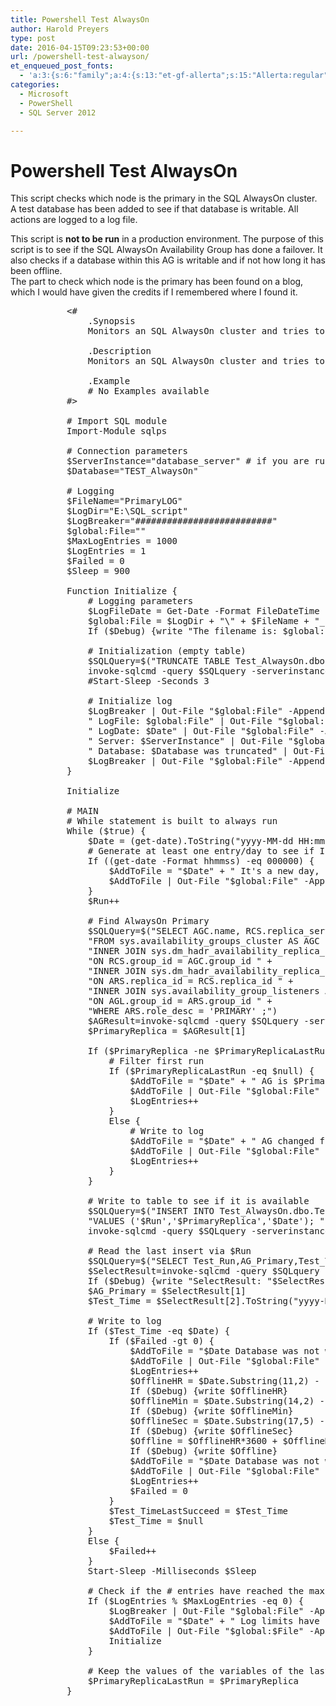 ```yaml
---
title: Powershell Test AlwaysOn
author: Harold Preyers
type: post
date: 2016-04-15T09:23:53+00:00
url: /powershell-test-alwayson/
et_enqueued_post_fonts:
  - 'a:3:{s:6:"family";a:4:{s:13:"et-gf-allerta";s:15:"Allerta:regular";s:11:"et-gf-alice";s:13:"Alice:regular";s:16:"et-gf-montserrat";s:137:"Montserrat:100,200,300,regular,500,600,700,800,900,100italic,200italic,300italic,italic,500italic,600italic,700italic,800italic,900italic";s:19:"et-gf-alegreya-sans";s:112:"Alegreya+Sans:100,100italic,300,300italic,regular,italic,500,500italic,700,700italic,800,800italic,900,900italic";}s:6:"subset";a:7:{i:0;s:5:"latin";i:1;s:8:"cyrillic";i:2;s:12:"cyrillic-ext";i:3;s:9:"latin-ext";i:4;s:10:"vietnamese";i:5;s:5:"greek";i:6;s:9:"greek-ext";}s:9:"cache_key";s:72:"{"gph":-1,"divi":"4.20.2","wp":"6.1.1","enable_all_character_sets":"on"}";}'
categories:
  - Microsoft
  - PowerShell
  - SQL Server 2012

---
```

# Powershell Test AlwaysOn

This script checks which node is the primary in the SQL AlwaysOn cluster. A test database has been added to see if that database is writable. All actions are logged to a log file.

This script is **not to be run** in a production environment. The purpose of this script is to see if the SQL AlwaysOn Availability Group has done a failover. It also checks if a database within this AG is writable and if not how long it has been offline.  
The part to check which node is the primary has been found on a blog, which I would have given the credits if I remembered where I found it.

<pre class="lang:ps decode:true " style="padding-left: 90px;">&lt;#
	.Synopsis
	Monitors an SQL AlwaysOn cluster and tries to write to a database on this AlwaysOn cluster.
 
 	.Description
	Monitors an SQL AlwaysOn cluster and tries to write to a database on this AlwaysOn cluster.
 
	.Example
	# No Examples available
#&gt;

# Import SQL module
Import-Module sqlps

# Connection parameters
$ServerInstance="database_server" # if you are running SQL on a custom port it should be "database_server,port"
$Database="TEST_AlwaysOn"

# Logging
$FileName="PrimaryLOG"
$LogDir="E:\SQL_script"
$LogBreaker="##########################"
$global:File=""
$MaxLogEntries = 1000
$LogEntries = 1
$Failed = 0
$Sleep = 900

Function Initialize {
	# Logging parameters
	$LogFileDate = Get-Date -Format FileDateTime
	$global:File = $LogDir + "\" + $FileName + "_" + $LogFileDate + ".log"
	If ($Debug) {write "The filename is: $global:File"}
 
	# Initialization (empty table)
	$SQLQuery=$("TRUNCATE TABLE Test_AlwaysOn.dbo.Test_Table")
	invoke-sqlcmd -query $SQLquery -serverinstance $ServerInstance -database $Database
	#Start-Sleep -Seconds 3
 
	# Initialize log
	$LogBreaker | Out-File "$global:File" -Append
	" LogFile: $global:File" | Out-File "$global:File" -Append
	" LogDate: $Date" | Out-File "$global:File" -Append
	" Server: $ServerInstance" | Out-File "$global:File" -Append
	" Database: $Database was truncated" | Out-File "$global:File" -Append
	$LogBreaker | Out-File "$global:File" -Append
}

Initialize

# MAIN
# While statement is built to always run
While ($true) {
	$Date = (get-date).ToString("yyyy-MM-dd HH:mm:ss.fff")
	# Generate at least one entry/day to see if I'm alive
	If ((get-date -Format hhmmss) -eq 000000) {
		$AddToFile = "$Date" + " It's a new day, it's a new dawn"
		$AddToFile | Out-File "$global:File" -Append
	}
	$Run++
 
	# Find AlwaysOn Primary
	$SQLQuery=$("SELECT AGC.name, RCS.replica_server_name, ARS.role_desc, AGL.dns_name " +
	"FROM sys.availability_groups_cluster AS AGC " +
	"INNER JOIN sys.dm_hadr_availability_replica_cluster_states AS RCS " +
	"ON RCS.group_id = AGC.group_id " +
	"INNER JOIN sys.dm_hadr_availability_replica_states AS ARS " +
	"ON ARS.replica_id = RCS.replica_id " +
	"INNER JOIN sys.availability_group_listeners AS AGL " +
	"ON AGL.group_id = ARS.group_id " +
	"WHERE ARS.role_desc = 'PRIMARY' ;")
	$AGResult=invoke-sqlcmd -query $SQLquery -serverinstance $ServerInstance -database $Database
	$PrimaryReplica = $AGResult[1]
 
	If ($PrimaryReplica -ne $PrimaryReplicaLastRun) {
		# Filter first run
		If ($PrimaryReplicaLastRun -eq $null) {
			$AddToFile = "$Date" + " AG is $PrimaryReplica"
			$AddToFile | Out-File "$global:File" -Append
			$LogEntries++
		}
		Else {
			# Write to log
			$AddToFile = "$Date" + " AG changed from $PrimaryReplicaLastRun to $PrimaryReplica"
			$AddToFile | Out-File "$global:File" -Append
			$LogEntries++
		}
	}

	# Write to table to see if it is available
	$SQLQuery=$("INSERT INTO Test_AlwaysOn.dbo.Test_Table (Test_Run,AG_Primary,Test_Time) " +
	"VALUES ('$Run','$PrimaryReplica','$Date'); " )
	invoke-sqlcmd -query $SQLquery -serverinstance $serverinstance -database $database

	# Read the last insert via $Run
	$SQLQuery=$("SELECT Test_Run,AG_Primary,Test_Time FROM Test_AlwaysOn.dbo.Test_Table where Test_run = $Run")
	$SelectResult=invoke-sqlcmd -query $SQLquery -serverinstance $serverinstance -database $database
	If ($Debug) {write "SelectResult: "$SelectResult}
	$AG_Primary = $SelectResult[1]
	$Test_Time = $SelectResult[2].ToString("yyyy-MM-dd HH:mm:ss.fff")

	# Write to log
	If ($Test_Time -eq $Date) {
		If ($Failed -gt 0) {
			$AddToFile = "$Date Database was not writable between $Test_TimeLastSucceed and $Date, we tried $Failed times."
			$AddToFile | Out-File "$global:File" -Append
			$LogEntries++
			$OfflineHR = $Date.Substring(11,2) - $Test_TimeLastSucceed.Substring(11,2)
			If ($Debug) {write $OfflineHR}
			$OfflineMin = $Date.Substring(14,2) - $Test_TimeLastSucceed.Substring(14,2)
			If ($Debug) {write $OfflineMin}
			$OfflineSec = $Date.Substring(17,5) - $Test_TimeLastSucceed.Substring(17,5)
			If ($Debug) {write $OfflineSec}
			$Offline = $OfflineHR*3600 + $OfflineMin*60 + $OfflineSec
			If ($Debug) {write $Offline}
			$AddToFile = "$Date Database was not writable for $Offline seconds."
			$AddToFile | Out-File "$global:File" -Append
			$LogEntries++
			$Failed = 0
		}
		$Test_TimeLastSucceed = $Test_Time
		$Test_Time = $null
	}
	Else {
		$Failed++
	}
	Start-Sleep -Milliseconds $Sleep

	# Check if the # entries have reached the maximum entries
	If ($LogEntries % $MaxLogEntries -eq 0) {
		$LogBreaker | Out-File "$global:File" -Append
		$AddToFile = "$Date" + " Log limits have been reached. A new log file will be started."
		$AddToFile | Out-File "$global:$File" -Append
		Initialize
	}

	# Keep the values of the variables of the last run
	$PrimaryReplicaLastRun = $PrimaryReplica
}</pre>

&nbsp;